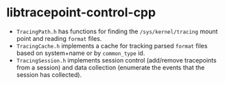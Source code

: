 #  libtracepoint-control-cpp

- `TracingPath.h` has functions for finding the `/sys/kernel/tracing` mount
  point and reading `format` files.
- `TracingCache.h` implements a cache for tracking parsed `format` files based
  on system+name or by `common_type` id.
- `TracingSession.h` implements session control (add/remove tracepoints from a
  session) and data collection (enumerate the events that the session has
  collected).
